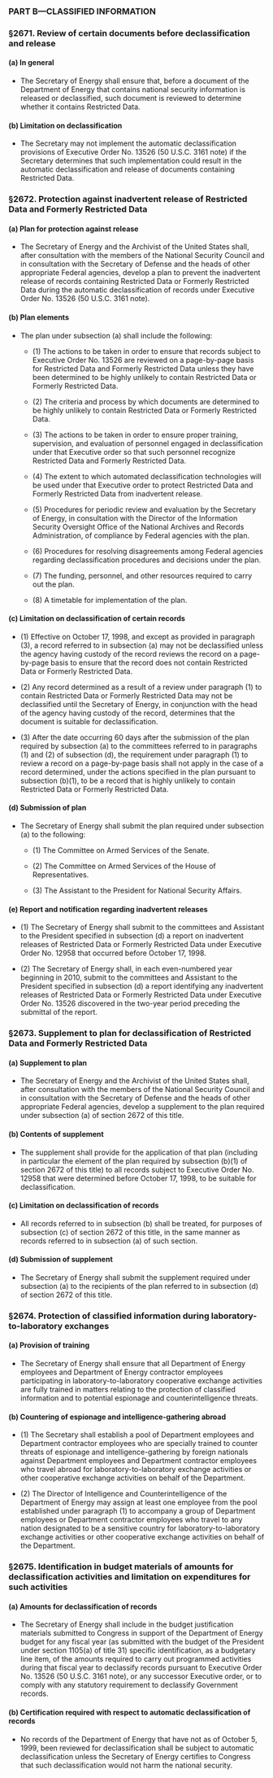 ### PART B—CLASSIFIED INFORMATION

### §2671. Review of certain documents before declassification and release
#### (a) In general
* The Secretary of Energy shall ensure that, before a document of the Department of Energy that contains national security information is released or declassified, such document is reviewed to determine whether it contains Restricted Data.

#### (b) Limitation on declassification
* The Secretary may not implement the automatic declassification provisions of Executive Order No. 13526 (50 U.S.C. 3161 note) if the Secretary determines that such implementation could result in the automatic declassification and release of documents containing Restricted Data.

### §2672. Protection against inadvertent release of Restricted Data and Formerly Restricted Data
#### (a) Plan for protection against release
* The Secretary of Energy and the Archivist of the United States shall, after consultation with the members of the National Security Council and in consultation with the Secretary of Defense and the heads of other appropriate Federal agencies, develop a plan to prevent the inadvertent release of records containing Restricted Data or Formerly Restricted Data during the automatic declassification of records under Executive Order No. 13526 (50 U.S.C. 3161 note).

#### (b) Plan elements
* The plan under subsection (a) shall include the following:

  * (1) The actions to be taken in order to ensure that records subject to Executive Order No. 13526 are reviewed on a page-by-page basis for Restricted Data and Formerly Restricted Data unless they have been determined to be highly unlikely to contain Restricted Data or Formerly Restricted Data.

  * (2) The criteria and process by which documents are determined to be highly unlikely to contain Restricted Data or Formerly Restricted Data.

  * (3) The actions to be taken in order to ensure proper training, supervision, and evaluation of personnel engaged in declassification under that Executive order so that such personnel recognize Restricted Data and Formerly Restricted Data.

  * (4) The extent to which automated declassification technologies will be used under that Executive order to protect Restricted Data and Formerly Restricted Data from inadvertent release.

  * (5) Procedures for periodic review and evaluation by the Secretary of Energy, in consultation with the Director of the Information Security Oversight Office of the National Archives and Records Administration, of compliance by Federal agencies with the plan.

  * (6) Procedures for resolving disagreements among Federal agencies regarding declassification procedures and decisions under the plan.

  * (7) The funding, personnel, and other resources required to carry out the plan.

  * (8) A timetable for implementation of the plan.

#### (c) Limitation on declassification of certain records
* (1) Effective on October 17, 1998, and except as provided in paragraph (3), a record referred to in subsection (a) may not be declassified unless the agency having custody of the record reviews the record on a page-by-page basis to ensure that the record does not contain Restricted Data or Formerly Restricted Data.

* (2) Any record determined as a result of a review under paragraph (1) to contain Restricted Data or Formerly Restricted Data may not be declassified until the Secretary of Energy, in conjunction with the head of the agency having custody of the record, determines that the document is suitable for declassification.

* (3) After the date occurring 60 days after the submission of the plan required by subsection (a) to the committees referred to in paragraphs (1) and (2) of subsection (d), the requirement under paragraph (1) to review a record on a page-by-page basis shall not apply in the case of a record determined, under the actions specified in the plan pursuant to subsection (b)(1), to be a record that is highly unlikely to contain Restricted Data or Formerly Restricted Data.

#### (d) Submission of plan
* The Secretary of Energy shall submit the plan required under subsection (a) to the following:

  * (1) The Committee on Armed Services of the Senate.

  * (2) The Committee on Armed Services of the House of Representatives.

  * (3) The Assistant to the President for National Security Affairs.

#### (e) Report and notification regarding inadvertent releases
* (1) The Secretary of Energy shall submit to the committees and Assistant to the President specified in subsection (d) a report on inadvertent releases of Restricted Data or Formerly Restricted Data under Executive Order No. 12958 that occurred before October 17, 1998.

* (2) The Secretary of Energy shall, in each even-numbered year beginning in 2010, submit to the committees and Assistant to the President specified in subsection (d) a report identifying any inadvertent releases of Restricted Data or Formerly Restricted Data under Executive Order No. 13526 discovered in the two-year period preceding the submittal of the report.

### §2673. Supplement to plan for declassification of Restricted Data and Formerly Restricted Data
#### (a) Supplement to plan
* The Secretary of Energy and the Archivist of the United States shall, after consultation with the members of the National Security Council and in consultation with the Secretary of Defense and the heads of other appropriate Federal agencies, develop a supplement to the plan required under subsection (a) of section 2672 of this title.

#### (b) Contents of supplement
* The supplement shall provide for the application of that plan (including in particular the element of the plan required by subsection (b)(1) of section 2672 of this title) to all records subject to Executive Order No. 12958 that were determined before October 17, 1998, to be suitable for declassification.

#### (c) Limitation on declassification of records
* All records referred to in subsection (b) shall be treated, for purposes of subsection (c) of section 2672 of this title, in the same manner as records referred to in subsection (a) of such section.

#### (d) Submission of supplement
* The Secretary of Energy shall submit the supplement required under subsection (a) to the recipients of the plan referred to in subsection (d) of section 2672 of this title.

### §2674. Protection of classified information during laboratory-to-laboratory exchanges
#### (a) Provision of training
* The Secretary of Energy shall ensure that all Department of Energy employees and Department of Energy contractor employees participating in laboratory-to-laboratory cooperative exchange activities are fully trained in matters relating to the protection of classified information and to potential espionage and counterintelligence threats.

#### (b) Countering of espionage and intelligence-gathering abroad
* (1) The Secretary shall establish a pool of Department employees and Department contractor employees who are specially trained to counter threats of espionage and intelligence-gathering by foreign nationals against Department employees and Department contractor employees who travel abroad for laboratory-to-laboratory exchange activities or other cooperative exchange activities on behalf of the Department.

* (2) The Director of Intelligence and Counterintelligence of the Department of Energy may assign at least one employee from the pool established under paragraph (1) to accompany a group of Department employees or Department contractor employees who travel to any nation designated to be a sensitive country for laboratory-to-laboratory exchange activities or other cooperative exchange activities on behalf of the Department.

### §2675. Identification in budget materials of amounts for declassification activities and limitation on expenditures for such activities
#### (a) Amounts for declassification of records
* The Secretary of Energy shall include in the budget justification materials submitted to Congress in support of the Department of Energy budget for any fiscal year (as submitted with the budget of the President under section 1105(a) of title 31) specific identification, as a budgetary line item, of the amounts required to carry out programmed activities during that fiscal year to declassify records pursuant to Executive Order No. 13526 (50 U.S.C. 3161 note), or any successor Executive order, or to comply with any statutory requirement to declassify Government records.

#### (b) Certification required with respect to automatic declassification of records
* No records of the Department of Energy that have not as of October 5, 1999, been reviewed for declassification shall be subject to automatic declassification unless the Secretary of Energy certifies to Congress that such declassification would not harm the national security.